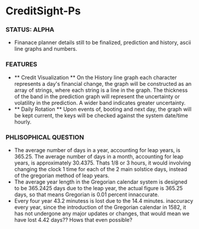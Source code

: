 # CreditSight-Ps

### STATUS: ALPHA
- Finanace planner details still to be finalized, prediction and history, ascii line graphs and numbers.

### FEATURES
- ** Credit Visualization ** On the History line graph each character represents a day's financial change, the graph will be constructed as an array of strings, where each string is a line in the graph. The thickness of the band in the prediction graph will represent the uncertainty or volatility in the prediction. A wider band indicates greater uncertainty.
- ** Daily Rotation ** Upon events of, booting and next day, the graph will be kept current, the keys will be checked against the system date/time hourly.

### PHLISOPHICAL QUESTION
- The average number of days in a year, accounting for leap years, is 365.25. The average number of days in a month, accounting for leap years, is approximately 30.4375. Thats 1/8 or 3 hours, it would involving changing the clock 1 time for each of the 2 main solstice days, instead of the gregorian method of leap years. 
- The average year length in the Gregorian calendar system is designed to be 365.2425 days due to the leap year, the actual figure is 365.25 days, so that means Gregorian is 0.01 percent innaccurate. 
- Every four year 43.2 minutess is lost due to the 14.4 minutes. inaccuracy every year, since the introduction of the Gregorian calendar in 1582, it has not undergone any major updates or changes, that would mean we have lost 4.42 days?? Hows that even possible? 
